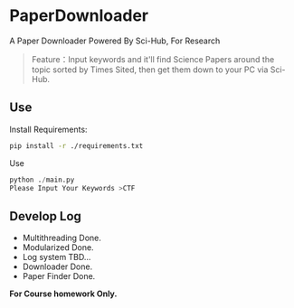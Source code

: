 # PaperDownloader
A Paper Downloader Powered By Sci-Hub, For Research

> Feature：Input keywords and it'll find Science Papers around the topic sorted by Times Sited, then get them down to your PC via Sci-Hub.

## Use

Install Requirements:

```bash
pip install -r ./requirements.txt
```

Use

```python
python ./main.py
Please Input Your Keywords >CTF
```

## Develop Log

- Multithreading        Done.
- Modularized           Done.
- Log system            TBD...
- Downloader            Done.
- Paper Finder          Done.



**For Course homework Only.**